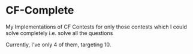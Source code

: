 # CF-Complete
My Implementations of CF Contests for only those contests which I could solve completely i.e. solve all the questions

Currently, I've only 4 of them, targeting 10.
